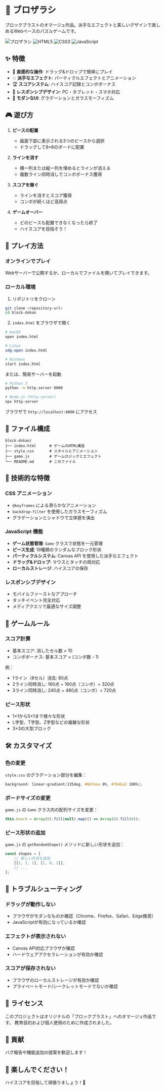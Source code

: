 # 🦭 ブロザラシ

ブロックブラストのオマージュ作品。派手なエフェクトと美しいデザインで楽しめるWebベースのパズルゲームです。

![ブロザラシ](https://img.shields.io/badge/Game-ブロザラシ-purple?style=for-the-badge)
![HTML5](https://img.shields.io/badge/HTML5-E34F26?style=for-the-badge&logo=html5&logoColor=white)
![CSS3](https://img.shields.io/badge/CSS3-1572B6?style=for-the-badge&logo=css3&logoColor=white)
![JavaScript](https://img.shields.io/badge/JavaScript-F7DF1E?style=for-the-badge&logo=javascript&logoColor=black)

## ✨ 特徴

- 🎯 **直感的な操作**: ドラッグ&ドロップで簡単にプレイ
- 💥 **派手なエフェクト**: パーティクルエフェクトとアニメーション
- 🏆 **スコアシステム**: ハイスコア記録とコンボボーナス
- 📱 **レスポンシブデザイン**: PC・タブレット・スマホ対応
- 🎨 **モダンなUI**: グラデーションとガラスモーフィズム

## 🎮 遊び方

1. **ピースの配置**
   - 画面下部に表示される3つのピースから選択
   - ドラッグして8×8のボードに配置

2. **ラインを消す**
   - 横一列または縦一列を埋めるとラインが消える
   - 複数ライン同時消しでコンボボーナス獲得

3. **スコアを稼ぐ**
   - ラインを消すとスコア獲得
   - コンボが続くほど高得点

4. **ゲームオーバー**
   - どのピースも配置できなくなったら終了
   - ハイスコアを目指そう！

## 🚀 プレイ方法

### オンラインでプレイ

Webサーバーで公開するか、ローカルでファイルを開いてプレイできます。

### ローカル環境

1. リポジトリをクローン
```bash
git clone <repository-url>
cd block-dokan
```

2. `index.html` をブラウザで開く
```bash
# macOS
open index.html

# Linux
xdg-open index.html

# Windows
start index.html
```

または、簡易サーバーを起動
```bash
# Python 3
python -m http.server 8000

# Node.js (http-server)
npx http-server
```

ブラウザで `http://localhost:8000` にアクセス

## 📁 ファイル構成

```
block-dokan/
├── index.html      # ゲームのHTML構造
├── style.css       # スタイルとアニメーション
├── game.js         # ゲームロジックとエフェクト
└── README.md       # このファイル
```

## 🎨 技術的な特徴

### CSS アニメーション
- `@keyframes` による滑らかなアニメーション
- `backdrop-filter` を使用したガラスモーフィズム
- グラデーションとシャドウで立体感を演出

### JavaScript 機能
- **ゲーム状態管理**: `Game` クラスで状態を一元管理
- **ピース生成**: 19種類のランダムなブロック形状
- **パーティクルシステム**: Canvas API を使用した派手なエフェクト
- **ドラッグ&ドロップ**: マウスとタッチの両対応
- **ローカルストレージ**: ハイスコアの保存

### レスポンシブデザイン
- モバイルファーストなアプローチ
- タッチイベント完全対応
- メディアクエリで最適なサイズ調整

## 🎯 ゲームルール

### スコア計算
- 基本スコア: 消したセル数 × 10
- コンボボーナス: 基本スコア × (コンボ数 - 1)

例：
- 1ライン（8セル）消去: 80点
- 2ライン同時消し: 160点 + 160点（コンボ）= 320点
- 3ライン同時消し: 240点 + 480点（コンボ）= 720点

### ピース形状
- 1×1から5×1まで様々な形状
- L字型、T字型、Z字型などの複雑な形状
- 3×3の大型ブロック

## 🛠️ カスタマイズ

### 色の変更
`style.css` のグラデーション部分を編集：
```css
background: linear-gradient(135deg, #667eea 0%, #764ba2 100%);
```

### ボードサイズの変更
`game.js` の `Game` クラス内の配列サイズを変更：
```javascript
this.board = Array(8).fill(null).map(() => Array(8).fill(0));
```

### ピース形状の追加
`game.js` の `getRandomShape()` メソッドに新しい形状を追加：
```javascript
const shapes = [
    // 新しい形状を追加
    [[1, 1, 1], [1, 0, 1]],
    // ...
];
```

## 🐛 トラブルシューティング

### ドラッグが動作しない
- ブラウザがモダンなものか確認（Chrome、Firefox、Safari、Edge推奨）
- JavaScriptが有効になっているか確認

### エフェクトが表示されない
- Canvas API対応ブラウザか確認
- ハードウェアアクセラレーションが有効か確認

### スコアが保存されない
- ブラウザのローカルストレージが有効か確認
- プライベートモード/シークレットモードでないか確認

## 📝 ライセンス

このプロジェクトはオリジナルの「ブロックブラスト」へのオマージュ作品です。
教育目的および個人使用のために作成されました。

## 🤝 貢献

バグ報告や機能追加の提案を歓迎します！

## 🎉 楽しんでください！

ハイスコアを目指して頑張りましょう！🚀

